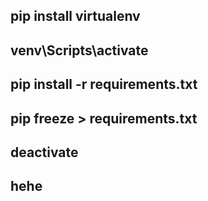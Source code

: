 ## pip install virtualenv
## venv\Scripts\activate
## pip install -r requirements.txt
## pip freeze > requirements.txt
## deactivate
## hehe